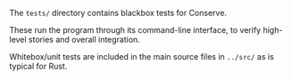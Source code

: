 The `tests/` directory contains blackbox tests for Conserve.

These run the program through its command-line interface, to verify high-level stories and overall integration.

Whitebox/unit tests are included in the main source files in `../src/` as is typical for Rust.
